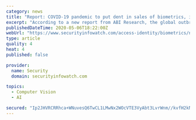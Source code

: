 ```yaml
---
category: news
title: "Report: COVID-19 pandemic to put dent in sales of biometrics, increase investment in face recognition"
excerpt: "According to a new report from ABI Research, the global outbreak of COVID-19 is expected to result in a significant reduction in the shipment of biometric devices, resulting a drop of $2 billion in revenue throughout 2020."
publishedDateTime: 2020-05-06T18:22:00Z
webUrl: "https://www.securityinfowatch.com/access-identity/biometrics/news/21137121/report-covid19-pandemic-to-put-dent-in-sales-of-biometrics-increase-investment-in-face-recognition"
type: article
quality: 4
heat: 4
published: false

provider:
  name: Security
  domain: securityinfowatch.com

topics:
  - Computer Vision
  - AI

secured: "Ip2JHVRCRRhca+WNuvesQ6TwCL1LMwNx2WOcVTE3VyAbt3LvrWnm//kvfH2kNSwhI0OGLkerwWpf255/UN2X0su+r80TzkarmhZrWDOtRBNxyx2z/jKo9nU6HAeFCogywfZHLHxfDGYIiC9KhiswtR8tv3pZ3XrMoCgFC+pMs6Ur6oZ7EvbjARelBzUVTzNmLCZXtaF3mVqiT0EaTty1MJV+XQrfPkZ7sleY0tQV7feNyKQUc1wgAwhobgTBzre9MXP495TdbMWI6Kb/nPHqD1XLtQXhYI+m8pMoXEoFHb/8BWyIyhZd7OqlXcPFGOTCcLRofdhHeKCuDdX5hFUb/UiXljn+/R01LUenOkWz7D1BmoSafWhfX7bo8jGfAy7Whr2EsqQJ/zmcNrXUYpJgRsvjnW+LRLtdksuxHChY60dx/pAPq+k/yHvrX3nd8y7TmmbV4C2X1maBxmT8NzAOQApe4DessiHhGd7HNMNOh28=;dr4eld9dxpgTHj3mD3nRdw=="
---
```


